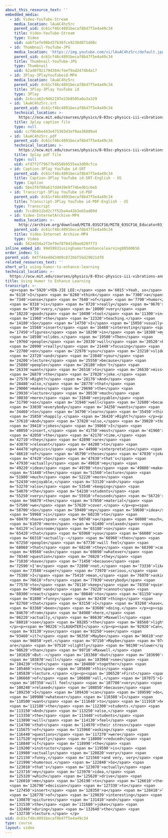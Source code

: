 ```yaml
---
about_this_resource_text: ''
embedded_media:
  - id: Video-YouTube-Stream
    media_location: lAuAC4hz5rc
    parent_uid: dc61cf46c4891becaf8b47f5e4a49c34
    title: Video-YouTube-Stream
    type: Video
    uid: aabf1efe98bd37b38fce9238d871dd8c
  - id: Thumbnail-YouTube-JPG
    media_location: 'https://img.youtube.com/vi/lAuAC4hz5rc/default.jpg'
    parent_uid: dc61cf46c4891becaf8b47f5e4a49c34
    title: Thumbnail-YouTube-JPG
    type: Thumbnail
    uid: 62ad0792179d304cfeef9ad2474bda17
  - id: 3Play-3PlayYouTubeid-MP4
    media_location: lAuAC4hz5rc
    parent_uid: dc61cf46c4891becaf8b47f5e4a49c34
    title: 3Play-3Play YouTube id
    type: 3Play
    uid: 2c6cca62c9462197e23b8505a0a3a329
  - id: lAuAC4hz5rc.srt
    parent_uid: dc61cf46c4891becaf8b47f5e4a49c34
    technical_location: >-
      https://ocw.mit.edu/courses/physics/8-03sc-physics-iii-vibrations-and-waves-fall-2016/instructor-insights/using-humor-to-enhance-learning/lAuAC4hz5rc.srt
    title: 3play caption file
    type: null
    uid: ccf8b4be443e475303d3ef9aa36889a4
  - id: lAuAC4hz5rc.pdf
    parent_uid: dc61cf46c4891becaf8b47f5e4a49c34
    technical_location: >-
      https://ocw.mit.edu/courses/physics/8-03sc-physics-iii-vibrations-and-waves-fall-2016/instructor-insights/using-humor-to-enhance-learning/lAuAC4hz5rc.pdf
    title: 3play pdf file
    type: null
    uid: efd7f2f79677b4558b9555ea3d09cfca
  - id: Caption-3Play YouTube id-SRT
    parent_uid: dc61cf46c4891becaf8b47f5e4a49c34
    title: Caption-3Play YouTube id-SRT-English - US
    type: Caption
    uid: 5be2f6f80a61fdd439e9f74bedb1c6eb
  - id: Transcript-3Play YouTube id-PDF
    parent_uid: dc61cf46c4891becaf8b47f5e4a49c34
    title: Transcript-3Play YouTube id-PDF-English - US
    type: Transcript
    uid: 7cc8bb11bd2c7f52ba4a42b3eb5ad89d
  - id: Video-InternetArchive-MP4
    media_location: >-
      http://archive.org/download/MIT8.03SCF16/MIT8_03SCF16_Educator03_Using_Humor_300k.mp4
    parent_uid: dc61cf46c4891becaf8b47f5e4a49c34
    title: Video-Internet Archive-MP4
    type: Video
    uid: 5624d34a2f3ef9ef87841d9ae829ff73
inline_embed_id: 99459931usinghumortoenhancelearning80500656
order_index: 51
parent_uid: 04ff44e40d3409c8726bf5bd29021df8
related_resources_text: ''
short_url: using-humor-to-enhance-learning
technical_location: >-
  https://ocw.mit.edu/courses/physics/8-03sc-physics-iii-vibrations-and-waves-fall-2016/instructor-insights/using-humor-to-enhance-learning
title: Using Humor to Enhance Learning
transcript: >-
  <p><span m='5920'>YEN-JIE LEE:</span> <span m='6015'>Yeah, so</span> <span
  m='6110'>I</span> <span m='6260'>think</span> <span m='7300'>a</span> <span
  m='7340'>sense</span> <span m='7640'>of</span> <span m='7790'>humor</span>
  <span m='8310'>is</span> <span m='8720'>really</span> <span m='9670'>a</span>
  <span m='9730'>very,</span> <span m='10000'>very</span> <span
  m='10220'>good</span> <span m='10490'>tool</span> <span m='11300'>in</span>
  <span m='11960'>the</span> <span m='12320'>teaching.</span> <span
  m='14180'>So</span> <span m='14750'>I</span> <span m='15050'>usually</span>
  <span m='15560'>insert</span> <span m='16460'>interesting</span> <span
  m='17450'>figures</span> <span m='18290'>in</span> <span m='18380'>my</span>
  <span m='18590'>slides.</span> <span m='19580'>Then</span> <span
  m='19760'>people</span> <span m='20330'>will</span> <span m='20520'>be</span>
  <span m='20990'>really</span> <span m='21440'>focusing</span> <span
  m='22700'>on</span> <span m='22970'>your</span> <span m='23210'>slides</span>
  <span m='23720'>and</span> <span m='23840'>your</span> <span
  m='24200'>lecture</span> <span m='25550'>because</span> <span
  m='25880'>people</span> <span m='26180'>don't</span> <span
  m='26330'>want</span> <span m='26510'>to</span> <span m='26630'>miss</span>
  <span m='26870'>the</span> <span m='27020'>joke.</span> <span
  m='27570'>Right?</span> <span m='28170'>And</span> <span
  m='28480'>also,</span> <span m='28770'>that</span> <span
  m='29000'>makes</span> <span m='29690'>the</span> <span
  m='29930'>lecture</span> <span m='30530'>much</span> <span
  m='30830'>more</span> <span m='31040'>enjoyable</span> <span
  m='31790'>as</span> <span m='31940'>well</span> <span m='32600'>because</span>
  <span m='33830'>everybody</span> <span m='34250'>wants</span> <span
  m='34460'>to</span> <span m='34790'>learn</span> <span m='35450'>things</span>
  <span m='35850'>happily.</span> <span m='36420'>Right?</span> </p><p><span
  m='37610'>And</span> <span m='37820'>also,</span> <span m='39020'>those</span>
  <span m='39410'>jokes</span> <span m='39860'>I</span> <span
  m='40050'>insert,</span> <span m='41750'>most</span> <span m='41960'>of</span>
  <span m='42050'>the</span> <span m='42170'>time,</span> <span
  m='42710'>they</span> <span m='42890'>are</span> <span
  m='43070'>relevant</span> <span m='44200'>to</span> <span
  m='44470'>physics</span> <span m='44900'>interpretation</span> <span
  m='46610'>of</span> <span m='46790'>those</span> <span m='47030'>jokes.</span>
  <span m='47420'>So</span> <span m='47630'>that's</span> <span
  m='47930'>actually</span> <span m='49010'>my</span> <span
  m='49220'>idea</span> <span m='49700'>to</span> <span m='49880'>make</span>
  <span m='51440'>the</span> <span m='51560'>lecture</span> <span
  m='51980'>much</span> <span m='52220'>more</span> <span
  m='52430'>enjoyable,</span> <span m='53120'>and</span> <span
  m='53270'>also</span> <span m='53540'>keeping</span> <span
  m='54070'>the</span> <span m='54230'>students</span> <span
  m='55250'>very</span> <span m='55910'>focused</span> <span m='56720'>on</span>
  <span m='56870'>the</span> <span m='57050'>material</span> <span
  m='57500'>we</span> <span m='57620'>cover.</span> </p><p><span
  m='58700'>So</span> <span m='59480'>my</span> <span m='59690'>idea</span>
  <span m='59960'>is</span> <span m='60230'>to</span> <span
  m='60470'>have</span> <span m='60740'>a</span> <span m='60800'>much</span>
  <span m='61070'>more</span> <span m='61400'>relaxed</span> <span
  m='64129'>classroom</span> <span m='65180'>so</span> <span
  m='65420'>that</span> <span m='65960'>you</span> <span m='66080'>can</span>
  <span m='66310'>actually--</span> <span m='66960'>then</span> <span
  m='67250'>people</span> <span m='67730'>will feel</span> <span
  m='68060'>that</span> <span m='68240'>they</span> <span m='68390'>can</span>
  <span m='69560'>ask</span> <span m='69890'>whatever</span> <span
  m='70340'>question</span> <span m='70820'>they</span> <span
  m='71030'>have</span> <span m='71450'>because</span> <span
  m='72590'>I'm</span> <span m='72890'>not,</span> <span m='73330'>like,</span>
  <span m='73580'>super</span> <span m='73970'>serious,</span> <span
  m='75380'>I</span> <span m='75410'>mean,</span> <span m='76070'>asking</span>
  <span m='76610'>for</span> <span m='77030'>everybody</span> <span
  m='77570'>to</span> <span m='78110'>keep</span> <span m='78350'>quiet</span>
  <span m='79040'>and</span> <span m='79220'>cannot</span> <span
  m='80300'>react</span> <span m='80840'>to</span> <span m='81150'>any</span>
  <span m='81800'>funny</span> <span m='82430'>things</span> <span
  m='82760'>that</span> <span m='83150'>I</span> <span m='83260'>have</span>
  <span m='83360'>been</span> <span m='83600'>doing.</span> </p><p><span
  m='84670'>From</span> <span m='84980'>here,</span> <span
  m='86220'>actually,</span> <span m='86630'>Maxwell</span> <span
  m='88010'>see</span> <span m='88285'>the</span> <span m='88560'>light.</span>
  </p><p><span m='90226'>[LAUGHTER]</span> </p><p><span m='92920'>Can</span>
  <span m='93130'>you</span> <span m='93250'>see</span> <span
  m='93460'>it?</span> <span m='96350'>Maybe</span> <span m='96610'>not</span>
  <span m='96850'>yet.</span> <span m='97150'>Maybe</span> <span m='97440'>we
  are</span> <span m='97510'>slightly</span> <span m='98190'>slower</span> <span
  m='98620'>than</span> <span m='99710'>Maxwell.</span> <span
  m='101020'>But--</span> <span m='103360'>but</span> <span m='103690'>we</span>
  <span m='103870'>will</span> <span m='103960'>see</span> <span
  m='104230'>that</span> <span m='104860'>together</span> <span
  m='105460'>in</span> <span m='105600'>this</span> <span
  m='105830'>lecture.</span> </p><p><span m='106520'>First</span> <span
  m='106660'>of</span> <span m='106800'>all,</span> <span m='107075'>I</span>
  <span m='107350'>will feel</span> <span m='107700'>very</span> <span
  m='108240'>relaxed</span> <span m='108850'>because</span> <span
  m='109250'>I</span> <span m='109430'>can</span> <span m='109590'>do</span>
  <span m='109900'>whatever</span> <span m='110380'>I</span> <span
  m='110500'>want</span> <span m='111640'>to</span> <span m='111910'>help</span>
  <span m='112180'>the</span> <span m='112300'>students.</span> <span
  m='113150'>And</span> <span m='113250'>also,</span> <span
  m='113350'>the</span> <span m='113440'>students</span> <span
  m='113890'>will</span> <span m='114130'>feel</span> <span
  m='114700'>that</span> <span m='114970'>their stress</span> <span
  m='115675'>of</span> <span m='115960'>asking</span> <span
  m='116440'>questions</span> <span m='117270'>were</span> <span
  m='117520'>greatly</span> <span m='118000'>reduced</span> <span
  m='118840'>if</span> <span m='118990'>the</span> <span
  m='119200'>instructor</span> <span m='119590'>is</span> <span
  m='119980'>actually</span> <span m='120820'>very</span> <span
  m='121150'>funny,</span> <span m='121560'>and very, very</span> <span
  m='121990'>humorous.</span> <span m='122840'>So</span> <span
  m='123010'>that's</span> <span m='123070'>actually</span> <span
  m='123710'>my</span> <span m='123970'>idea,</span> <span
  m='125320'>which</span> <span m='125620'>drive</span> <span
  m='126010'>me</span> <span m='126190'>to</span> <span m='126610'>the</span>
  <span m='126790'>decision</span> <span m='127330'>to</span> <span
  m='127450'>insert</span> <span m='128350'>a</span> <span m='128410'>lot</span>
  <span m='128770'>of</span> <span m='129039'>interesting</span> <span
  m='130870'>pictures</span> <span m='131410'>and</span> <span
  m='131530'>the</span> <span m='131680'>jokes</span> <span
  m='132480'>during</span> <span m='132640'>the</span> <span
  m='132730'>lecture.</span> </p>
uid: dc61cf46c4891becaf8b47f5e4a49c34
type: course
layout: video
---
```

